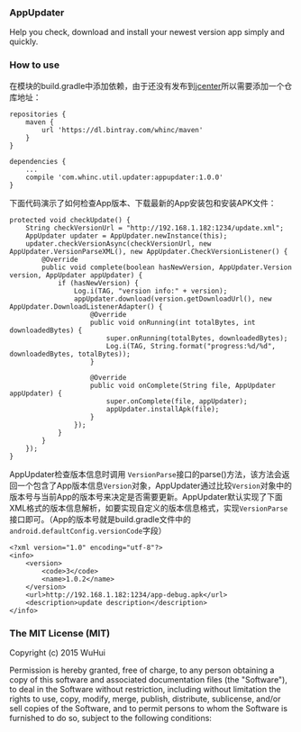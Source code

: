 ### AppUpdater

Help you check, download and install your newest version app simply and quickly.


### How to use

在模块的build.gradle中添加依赖，由于还没有发布到[jcenter](https://bintray.com/whinc/maven/appudpater/view)所以需要添加一个仓库地址：

```
repositories {
    maven {
        url 'https://dl.bintray.com/whinc/maven'
    }
}

dependencies {
    ...
    compile 'com.whinc.util.updater:appupdater:1.0.0'
}
```

下面代码演示了如何检查App版本、下载最新的App安装包和安装APK文件：

```
protected void checkUpdate() {
    String checkVersionUrl = "http://192.168.1.182:1234/update.xml";
    AppUpdater updater = AppUpdater.newInstance(this);
    updater.checkVersionAsync(checkVersionUrl, new AppUpdater.VersionParseXML(), new AppUpdater.CheckVersionListener() {
        @Override
        public void complete(boolean hasNewVersion, AppUpdater.Version version, AppUpdater appUpdater) {
            if (hasNewVersion) {
                Log.i(TAG, "version info:" + version);
                appUpdater.download(version.getDownloadUrl(), new AppUpdater.DownloadListenerAdapter() {
                    @Override
                    public void onRunning(int totalBytes, int downloadedBytes) {
                        super.onRunning(totalBytes, downloadedBytes);
                        Log.i(TAG, String.format("progress:%d/%d", downloadedBytes, totalBytes));
                    }

                    @Override
                    public void onComplete(String file, AppUpdater appUpdater) {
                        super.onComplete(file, appUpdater);
                        appUpdater.installApk(file);
                    }
                });
            }
        }
    });
}
```
AppUpdater检查版本信息时调用 `VersionParse`接口的parse()方法，该方法会返回一个包含了App版本信息`Version`对象，AppUpdater通过比较`Version`对象中的版本号与当前App的版本号来决定是否需要更新。AppUpdater默认实现了下面XML格式的版本信息解析，如要实现自定义的版本信息格式，实现`VersionParse`接口即可。（App的版本号就是build.gradle文件中的`android.defaultConfig.versionCode`字段）

```
<?xml version="1.0" encoding="utf-8"?>
<info>
	<version>
		<code>3</code>
		<name>1.0.2</name>
	</version>
	<url>http://192.168.1.182:1234/app-debug.apk</url>
	<description>update description</description>
</info>
```

### The MIT License (MIT)

Copyright (c) 2015 WuHui

Permission is hereby granted, free of charge, to any person obtaining a copy of this software and associated documentation files (the "Software"), to deal in the Software without restriction, including without limitation the rights to use, copy, modify, merge, publish, distribute, sublicense, and/or sell copies of the Software, and to permit persons to whom the Software is furnished to do so, subject to the following conditions:
